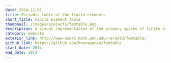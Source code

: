 ```yaml
---
date: 2014-11-01
title: Periodic table of the finite elements
short_title: Finite Element Table
thumbnail: /images/projects/femtable.png
description: A visual representation of the primary spaces of finite elements.
category: website
exterior_link: http://www-users.math.umn.edu/~arnold/femtable/
github_link: https://github.com/hnarayanan/femtable
start_date: 2014
end_date: 2014
---
```

